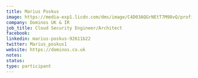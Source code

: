 ```yaml
---
title: Marius Poskus
image: https://media-exp1.licdn.com/dms/image/C4D03AQGrNEtT7M98vQ/profile-displayphoto-shrink_800_800/0/1516964237093?e=1650499200&v=beta&t=5EXr6zzWX70mamlM1zeNkaeaoBmm_nuHEqteUQbt4lc
company: Dominos UK & IR
job_title: Cloud Security Engineer/Architect
facebook:
linkedin: marius-poskus-92611b22
twitter: Marius_poskus1
website: https://dominos.co.uk
notes:
status: 
type: participant
---
```


